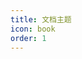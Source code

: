 ```yaml
---
title: 文档主题
icon: book
order: 1
---
```


<ProjectPanel v-for="item in config" v-bind="item" />

<script setup lang="ts">
import config from '@docs-theme-config'
</script>
